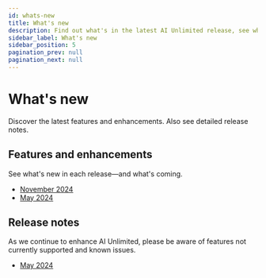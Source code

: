 ```yaml
---
id: whats-new
title: What's new
description: Find out what's in the latest AI Unlimited release, see what's coming, and get other release details.
sidebar_label: What's new
sidebar_position: 5
pagination_prev: null
pagination_next: null
---
```


# What's new

Discover the latest features and enhancements. Also see detailed release notes.

## Features and enhancements

See what's new in each release&mdash;and what's coming.

- [November 2024](./november-2024-fe.md)
- [May 2024](./may-2024-fe.md)

## Release notes

As we continue to enhance AI Unlimited, please be aware of features not currently supported and known issues. 

- [May 2024](./may-2024-rn.md)


